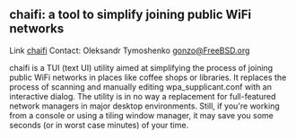 ## chaifi: a tool to simplify joining public WiFi networks ##

Link	[chaifi](https://github.com/gonzoua/chaifi)
Contact: Oleksandr Tymoshenko <gonzo@FreeBSD.org>

chaifi is a TUI (text UI) utility aimed at simplifying the process of joining
public WiFi networks in places like coffee shops or libraries. It replaces the
process of scanning and manually editing wpa_supplicant.conf with an
interactive dialog. The utility is in no way a replacement for full-featured
network managers in major desktop environments. Still, if you're working from a
console or using a tiling window manager, it may save you some seconds (or in
worst case minutes) of your time.
